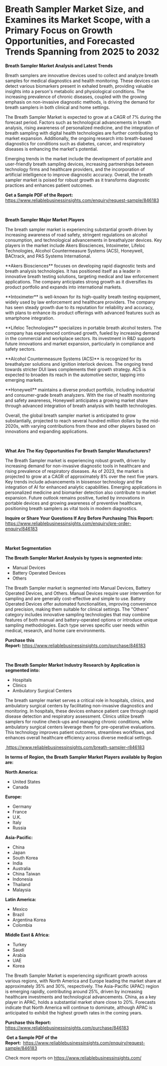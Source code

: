 <p><h1>Breath Sampler Market Size, and Examines its Market Scope, with a Primary Focus on Growth Opportunities, and Forecasted Trends Spanning from 2025 to 2032</h1></p><p><strong>Breath Sampler Market Analysis and Latest Trends</strong></p>
<p><p>Breath samplers are innovative devices used to collect and analyze breath samples for medical diagnostics and health monitoring. These devices can detect various biomarkers present in exhaled breath, providing valuable insights into a person's metabolic and physiological conditions. The increasing prevalence of chronic diseases, coupled with the growing emphasis on non-invasive diagnostic methods, is driving the demand for breath samplers in both clinical and home settings.</p><p>The Breath Sampler Market is expected to grow at a CAGR of 7% during the forecast period. Factors such as technological advancements in breath analysis, rising awareness of personalized medicine, and the integration of breath sampling with digital health technologies are further contributing to market expansion. Additionally, the ongoing research into breath-based diagnostics for conditions such as diabetes, cancer, and respiratory diseases is enhancing the market's potential. </p><p>Emerging trends in the market include the development of portable and user-friendly breath sampling devices, increasing partnerships between technology firms and healthcare providers, and the incorporation of artificial intelligence to improve diagnostic accuracy. Overall, the breath sampler market is poised for robust growth as it transforms diagnostic practices and enhances patient outcomes.</p></p>
<p><strong>Get a Sample PDF of the Report:&nbsp;</strong> <a href="https://www.reliablebusinessinsights.com/enquiry/request-sample/846183?utm_campaign=2446&utm_medium=2&utm_source=Github&utm_content=ia&utm_term=05032025&utm_id=breath-sampler">https://www.reliablebusinessinsights.com/enquiry/request-sample/846183</a></p>
<p>&nbsp;</p>
<p><strong>Breath Sampler Major Market Players</strong></p>
<p><p>The breath sampler market is experiencing substantial growth driven by increasing awareness of road safety, stringent regulations on alcohol consumption, and technological advancements in breathalyzer devices. Key players in the market include Akers Biosciences, Intoximeter, Lifeloc Technologies, Alcohol Countermeasure Systems (ACS), Honeywell, BACtrack, and PAS Systems International.</p><p>**Akers Biosciences** focuses on developing rapid diagnostic tests and breath analysis technologies. It has positioned itself as a leader in innovative breath testing solutions, targeting medical and law enforcement applications. The company anticipates strong growth as it diversifies its product portfolio and expands into international markets.</p><p>**Intoximeter** is well-known for its high-quality breath testing equipment, widely used by law enforcement and healthcare providers. The company has seen steady growth due to its reputation for reliability and accuracy, with plans to enhance its product offerings with advanced features such as smartphone integration.</p><p>**Lifeloc Technologies** specializes in portable breath alcohol testers. The company has experienced continued growth, fueled by increasing demand in the commercial and workplace sectors. Its investment in R&D supports future innovations and market expansion, particularly in compliance and safety sectors.</p><p>**Alcohol Countermeasure Systems (ACS)** is recognized for its breathalyzer solutions and ignition interlock devices. The ongoing trend towards stricter DUI laws complements their growth strategy. ACS is expected to broaden its reach in the automotive sector, tapping into emerging markets.</p><p>**Honeywell** maintains a diverse product portfolio, including industrial and consumer-grade breath analyzers. With the rise of health monitoring and safety awareness, Honeywell anticipates a growing market share through advanced integration of breath analysis with health technologies.</p><p>Overall, the global breath sampler market is anticipated to grow substantially, projected to reach several hundred million dollars by the mid-2020s, with varying contributions from these and other players based on innovations and expanding applications.</p></p>
<p>&nbsp;</p>
<p><strong>What Are The Key Opportunities For Breath Sampler Manufacturers?</strong></p>
<p><p>The Breath Sampler market is experiencing robust growth, driven by increasing demand for non-invasive diagnostic tools in healthcare and rising prevalence of respiratory diseases. As of 2023, the market is projected to grow at a CAGR of approximately 8% over the next five years. Key trends include advancements in biosensor technology and the integration of AI for enhanced analytic capabilities. Emerging applications in personalized medicine and biomarker detection also contribute to market expansion. Future outlook remains positive, fueled by innovations in portable devices and growing awareness of preventive healthcare, positioning breath samplers as vital tools in modern diagnostics.</p></p>
<p><strong>Inquire or Share Your Questions If Any Before Purchasing This Report:</strong> <a href="https://www.reliablebusinessinsights.com/enquiry/pre-order-enquiry/846183?utm_campaign=2446&utm_medium=2&utm_source=Github&utm_content=ia&utm_term=05032025&utm_id=breath-sampler">https://www.reliablebusinessinsights.com/enquiry/pre-order-enquiry/846183</a></p>
<p>&nbsp;</p>
<p><strong>Market Segmentation</strong></p>
<p><strong>The Breath Sampler Market Analysis by types is segmented into:</strong></p>
<p><ul><li>Manual Devices</li><li>Battery Operated Devices</li><li>Others</li></ul></p>
<p><p>The Breath Sampler market is segmented into Manual Devices, Battery Operated Devices, and Others. Manual Devices require user intervention for sampling and are generally cost-effective and simple to use. Battery Operated Devices offer automated functionalities, improving convenience and precision, making them suitable for clinical settings. The "Others" category includes innovative sampling technologies that may combine features of both manual and battery-operated options or introduce unique sampling methodologies. Each type serves specific user needs within medical, research, and home care environments.</p></p>
<p><strong>Purchase this Report:&nbsp;</strong><a href="https://www.reliablebusinessinsights.com/purchase/846183?utm_campaign=2446&utm_medium=2&utm_source=Github&utm_content=ia&utm_term=05032025&utm_id=breath-sampler">https://www.reliablebusinessinsights.com/purchase/846183</a></p>
<p>&nbsp;</p>
<p><strong>The Breath Sampler Market Industry Research by Application is segmented into:</strong></p>
<p><ul><li>Hospitals</li><li>Clinics</li><li>Ambulatory Surgical Centers</li></ul></p>
<p><p>The breath sampler market serves a critical role in hospitals, clinics, and ambulatory surgical centers by facilitating non-invasive diagnostics and monitoring. In hospitals, these devices enhance patient care through rapid disease detection and respiratory assessment. Clinics utilize breath samplers for routine check-ups and managing chronic conditions, while ambulatory surgical centers leverage them for pre-operative evaluations. This technology improves patient outcomes, streamlines workflows, and enhances overall healthcare efficiency across diverse medical settings.</p></p>
<p><a href="https://www.reliablebusinessinsights.com/breath-sampler-r846183?utm_campaign=2446&utm_medium=2&utm_source=Github&utm_content=ia&utm_term=05032025&utm_id=breath-sampler">&nbsp;https://www.reliablebusinessinsights.com/breath-sampler-r846183</a></p>
<p><strong>In terms of Region, the Breath Sampler Market Players available by Region are:</strong></p>
<p>
    <p> <strong> North America: </strong>
        <ul>
            <li>United States</li>
            <li>Canada</li>
        </ul>
        </p> 
    <p> <strong> Europe: </strong>
        <ul>
            <li>Germany</li>
            <li>France</li>
            <li>U.K.</li>
            <li>Italy</li>
            <li>Russia</li>
        </ul>
        </p> 
    <p> <strong> Asia-Pacific: </strong>
        <ul>
            <li>China</li>
            <li>Japan</li>
            <li>South Korea</li>
            <li>India</li>
            <li>Australia</li>
            <li>China Taiwan</li>
            <li>Indonesia</li>
            <li>Thailand</li>
            <li>Malaysia</li>
        </ul>
        </p> 
    <p> <strong> Latin America: </strong>
        <ul>
            <li>Mexico</li>
            <li>Brazil</li>
            <li>Argentina Korea</li>
            <li>Colombia</li>
        </ul>
        </p> 
    <p> <strong> Middle East & Africa: </strong>
        <ul>
            <li>Turkey</li>
            <li>Saudi</li>
            <li>Arabia</li>
            <li>UAE</li>
            <li>Korea</li>
        </ul>
    </p>
    </p>
<p><p>The Breath Sampler Market is experiencing significant growth across various regions, with North America and Europe leading the market share at approximately 35% and 30%, respectively. The Asia-Pacific (APAC) region is emerging rapidly, contributing around 25%, driven by increasing healthcare investments and technological advancements. China, as a key player in APAC, holds a substantial market share close to 20%. Forecasts indicate that North America will continue to dominate, although APAC is anticipated to exhibit the highest growth rates in the coming years.</p></p>
<p><strong>Purchase this Report: </strong><a href="https://www.reliablebusinessinsights.com/purchase/846183?utm_campaign=2446&utm_medium=2&utm_source=Github&utm_content=ia&utm_term=05032025&utm_id=breath-sampler">https://www.reliablebusinessinsights.com/purchase/846183</a></p>
<p>&nbsp;<strong>Get a Sample PDF of the Report:&nbsp;&nbsp;</strong><a href="https://www.reliablebusinessinsights.com/enquiry/request-sample/846183?utm_campaign=2446&utm_medium=2&utm_source=Github&utm_content=ia&utm_term=05032025&utm_id=breath-sampler">https://www.reliablebusinessinsights.com/enquiry/request-sample/846183</a></p>
<p><strong></strong></p>
<p>Check more reports on <a href="https://www.reliablebusinessinsights.com/?utm_campaign=2446&utm_medium=2&utm_source=Github&utm_content=ia&utm_term=05032025&utm_id=breath-sampler">https://www.reliablebusinessinsights.com/</a></p>